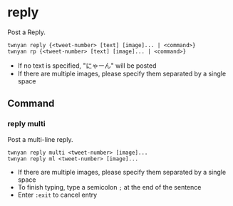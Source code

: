 # reply

Post a Reply.

```
twnyan reply {<tweet-number> [text] [image]... | <command>}
twnyan rp {<tweet-number> [text] [image]... | <command>}
```

- If no text is specified, "にゃーん" will be posted
- If there are multiple images, please specify them separated by a single space

## Command

### reply multi

Post a multi-line reply.

```
twnyan reply multi <tweet-number> [image]...
twnyan reply ml <tweet-number> [image]...
```

- If there are multiple images, please specify them separated by a single space
- To finish typing, type a semicolon `;` at the end of the sentence
- Enter `:exit` to cancel entry
